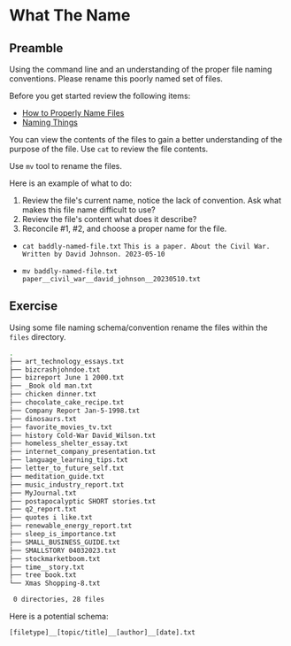 # What The Name 

## Preamble 
   Using the command line and an understanding of the proper file
   naming conventions. Please rename this poorly named set of files. 
   
   Before you get started review the following items: 
   - [How to Properly Name Files](https://github.com/joshuaweiner/programming-exercises/blob/main/what-the-name/naming-things-summary.md)
   - [Naming Things](https://github.com/joshuaweiner/programming-exercises/blob/main/what-the-name/naming-things-summary.md)

   You can view the contents of the files to gain a better
   understanding of the purpose of the file. Use `cat` to review the
   file contents. 

   Use `mv` tool to rename the files. 

   Here is an example of what to do: 
   1. Review the file's current name, notice the lack of
      convention. Ask what makes this file name difficult to use?
   2. Review the file's content what does it describe?
   3. Reconcile #1, #2, and choose a proper name for the file. 
   
   - `cat baddly-named-file.txt`
     `This is a paper. About the Civil War. Written by David Johnson. 2023-05-10`
   
   - `mv baddly-named-file.txt paper__civil_war__david_johnson__20230510.txt`
   
## Exercise 
   Using some file naming schema/convention rename the files within
   the `files` directory. 
   
   ```bash
   .
   ├── art_technology_essays.txt
   ├── bizcrashjohndoe.txt
   ├── bizreport June 1 2000.txt
   ├── _Book old man.txt
   ├── chicken dinner.txt
   ├── chocolate_cake_recipe.txt
   ├── Company Report Jan-5-1998.txt
   ├── dinosaurs.txt
   ├── favorite_movies_tv.txt
   ├── history Cold-War David_Wilson.txt
   ├── homeless_shelter_essay.txt
   ├── internet_company_presentation.txt
   ├── language_learning_tips.txt
   ├── letter_to_future_self.txt
   ├── meditation_guide.txt
   ├── music_industry_report.txt
   ├── MyJournal.txt
   ├── postapocalyptic SHORT stories.txt
   ├── q2_report.txt
   ├── quotes i like.txt
   ├── renewable_energy_report.txt
   ├── sleep_is_importance.txt
   ├── SMALL_BUSINESS_GUIDE.txt
   ├── SMALLSTORY 04032023.txt
   ├── stockmarketboom.txt
   ├── time__story.txt
   ├── tree book.txt
   └── Xmas Shopping-8.txt

	0 directories, 28 files
   ```
   
   Here is a potential schema: 
   ```text
   [filetype]__[topic/title]__[author]__[date].txt
   ```
